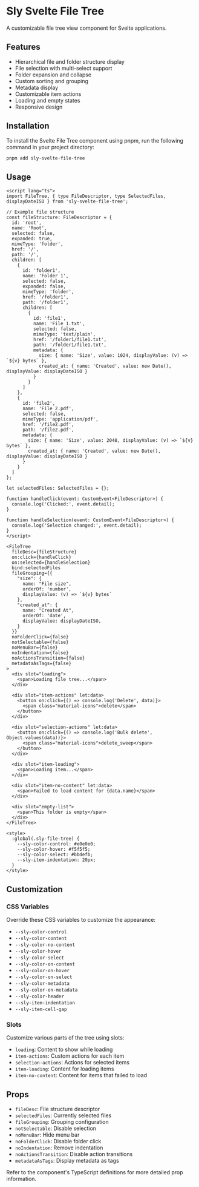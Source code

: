# Sly Svelte File Tree

A customizable file tree view component for Svelte applications.

## Features

- Hierarchical file and folder structure display
- File selection with multi-select support
- Folder expansion and collapse
- Custom sorting and grouping
- Metadata display
- Customizable item actions
- Loading and empty states
- Responsive design


## Installation

To install the Svelte File Tree component using pnpm, run the following command in your project directory:

```bash
pnpm add sly-svelte-file-tree
```

## Usage

```svelte
<script lang="ts">
import FileTree, { type FileDescriptor, type SelectedFiles, displayDateISO } from 'sly-svelte-file-tree';

// Example file structure
const fileStructure: FileDescriptor = {
  id: 'root',
  name: 'Root',
  selected: false,
  expanded: true,
  mimeType: 'folder',
  href: '/',
  path: '/',
  children: [
    {
      id: 'folder1',
      name: 'Folder 1',
      selected: false,
      expanded: false,
      mimeType: 'folder',
      href: '/folder1',
      path: '/folder1',
      children: [
        {
          id: 'file1',
          name: 'File 1.txt',
          selected: false,
          mimeType: 'text/plain',
          href: '/folder1/file1.txt',
          path: '/folder1/file1.txt',
          metadata: {
            size: { name: 'Size', value: 1024, displayValue: (v) => `${v} bytes` },
            created_at: { name: 'Created', value: new Date(), displayValue: displayDateISO }
          }
        }
      ]
    },
    {
      id: 'file2',
      name: 'File 2.pdf',
      selected: false,
      mimeType: 'application/pdf',
      href: '/file2.pdf',
      path: '/file2.pdf',
      metadata: {
        size: { name: 'Size', value: 2048, displayValue: (v) => `${v} bytes` },
        created_at: { name: 'Created', value: new Date(), displayValue: displayDateISO }
      }
    }
  ]
};

let selectedFiles: SelectedFiles = {};

function handleClick(event: CustomEvent<FileDescriptor>) {
  console.log('Clicked:', event.detail);
}

function handleSelection(event: CustomEvent<FileDescriptor>) {
  console.log('Selection changed:', event.detail);
}
</script>

<FileTree
  fileDesc={fileStructure}
  on:click={handleClick}
  on:selected={handleSelection}
  bind:selectedFiles
  fileGrouping={{
    "size": {
      name: "File size",
      orderOf: 'number',
      displayValue: (v) => `${v} bytes`
    },
    "created_at": {
      name: "Created At",
      orderOf: 'date',
      displayValue: displayDateISO,
    }
  }}
  noFolderClick={false}
  notSelectable={false}
  noMenuBar={false}
  noIndentation={false}
  noActionsTransition={false}
  metadataAsTags={false}
>
  <div slot="loading">
    <span>Loading file tree...</span>
  </div>

  <div slot="item-actions" let:data>
    <button on:click={() => console.log('Delete', data)}>
      <span class="material-icons">delete</span>
    </button>
  </div>

  <div slot="selection-actions" let:data>
    <button on:click={() => console.log('Bulk delete', Object.values(data))}>
      <span class="material-icons">delete_sweep</span>
    </button>
  </div>

  <div slot="item-loading">
    <span>Loading item...</span>
  </div>

  <div slot="item-no-content" let:data>
    <span>Failed to load content for {data.name}</span>
  </div>

  <div slot="empty-list">
    <span>This folder is empty</span>
  </div>
</FileTree>

<style>
  :global(.sly-file-tree) {
    --sly-color-control: #e0e0e0;
    --sly-color-hover: #f5f5f5;
    --sly-color-select: #bbdefb;
    --sly-item-indentation: 20px;
  }
</style>
```

## Customization

### CSS Variables

Override these CSS variables to customize the appearance:

- `--sly-color-control`
- `--sly-color-content`
- `--sly-color-no-content`
- `--sly-color-hover`
- `--sly-color-select`
- `--sly-color-on-content`
- `--sly-color-on-hover`
- `--sly-color-on-select`
- `--sly-color-metadata`
- `--sly-color-on-metadata`
- `--sly-color-header`
- `--sly-item-indentation`
- `--sly-item-cell-gap`

### Slots

Customize various parts of the tree using slots:

- `loading`: Content to show while loading
- `item-actions`: Custom actions for each item
- `selection-actions`: Actions for selected items
- `item-loading`: Content for loading items
- `item-no-content`: Content for items that failed to load

## Props

- `fileDesc`: File structure descriptor
- `selectedFiles`: Currently selected files
- `fileGrouping`: Grouping configuration
- `notSelectable`: Disable selection
- `noMenuBar`: Hide menu bar
- `noFolderClick`: Disable folder click
- `noIndentation`: Remove indentation
- `noActionsTransition`: Disable action transitions
- `metadataAsTags`: Display metadata as tags

Refer to the component's TypeScript definitions for more detailed prop information.
